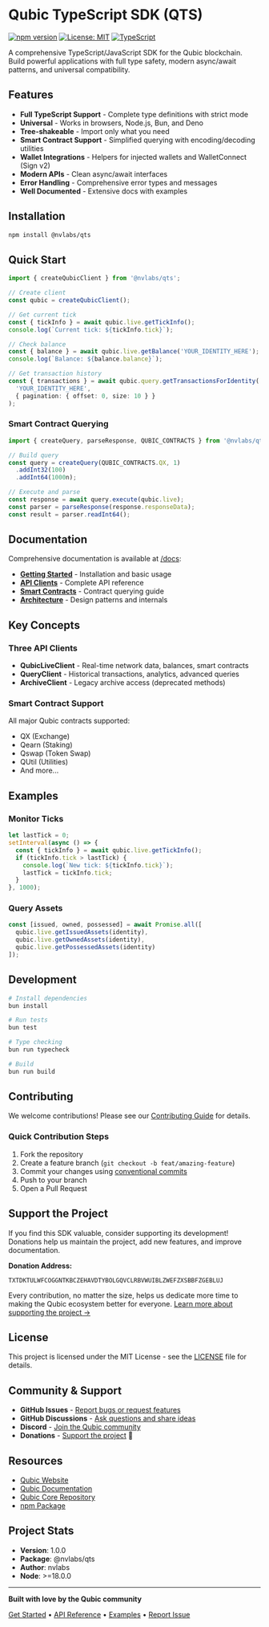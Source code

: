 # Qubic TypeScript SDK (QTS)

[![npm version](https://img.shields.io/npm/v/@nvlabs/qts.svg)](https://www.npmjs.com/package/@nvlabs/qts)
[![License: MIT](https://img.shields.io/badge/License-MIT-yellow.svg)](https://opensource.org/licenses/MIT)
[![TypeScript](https://img.shields.io/badge/TypeScript-5.0+-blue.svg)](https://www.typescriptlang.org/)

A comprehensive TypeScript/JavaScript SDK for the Qubic blockchain. Build powerful applications with full type safety, modern async/await patterns, and universal compatibility.

## Features

- **Full TypeScript Support** - Complete type definitions with strict mode
- **Universal** - Works in browsers, Node.js, Bun, and Deno
- **Tree-shakeable** - Import only what you need
- **Smart Contract Support** - Simplified querying with encoding/decoding utilities
- **Wallet Integrations** - Helpers for injected wallets and WalletConnect (Sign v2)
- **Modern APIs** - Clean async/await interfaces
- **Error Handling** - Comprehensive error types and messages
- **Well Documented** - Extensive docs with examples

## Installation

```bash
npm install @nvlabs/qts
```

## Quick Start

```typescript
import { createQubicClient } from '@nvlabs/qts';

// Create client
const qubic = createQubicClient();

// Get current tick
const { tickInfo } = await qubic.live.getTickInfo();
console.log(`Current tick: ${tickInfo.tick}`);

// Check balance
const { balance } = await qubic.live.getBalance('YOUR_IDENTITY_HERE');
console.log(`Balance: ${balance.balance}`);

// Get transaction history
const { transactions } = await qubic.query.getTransactionsForIdentity(
  'YOUR_IDENTITY_HERE',
  { pagination: { offset: 0, size: 10 } }
);
```

### Smart Contract Querying

```typescript
import { createQuery, parseResponse, QUBIC_CONTRACTS } from '@nvlabs/qts';

// Build query
const query = createQuery(QUBIC_CONTRACTS.QX, 1)
  .addInt32(100)
  .addInt64(1000n);

// Execute and parse
const response = await query.execute(qubic.live);
const parser = parseResponse(response.responseData);
const result = parser.readInt64();
```

## Documentation

Comprehensive documentation is available at [/docs](./docs):

- **[Getting Started](./docs/content/docs/index.mdx)** - Installation and basic usage
- **[API Clients](./docs/content/docs/api-clients.mdx)** - Complete API reference
- **[Smart Contracts](./docs/content/docs/smart-contracts.mdx)** - Contract querying guide
- **[Architecture](./docs/content/docs/architecture.mdx)** - Design patterns and internals

## Key Concepts

### Three API Clients

- **QubicLiveClient** - Real-time network data, balances, smart contracts
- **QueryClient** - Historical transactions, analytics, advanced queries
- **ArchiveClient** - Legacy archive access (deprecated methods)

### Smart Contract Support

All major Qubic contracts supported:
- QX (Exchange)
- Qearn (Staking)
- Qswap (Token Swap)
- QUtil (Utilities)
- And more...

## Examples

### Monitor Ticks

```typescript
let lastTick = 0;
setInterval(async () => {
  const { tickInfo } = await qubic.live.getTickInfo();
  if (tickInfo.tick > lastTick) {
    console.log(`New tick: ${tickInfo.tick}`);
    lastTick = tickInfo.tick;
  }
}, 1000);
```

### Query Assets

```typescript
const [issued, owned, possessed] = await Promise.all([
  qubic.live.getIssuedAssets(identity),
  qubic.live.getOwnedAssets(identity),
  qubic.live.getPossessedAssets(identity)
]);
```

## Development

```bash
# Install dependencies
bun install

# Run tests
bun test

# Type checking
bun run typecheck

# Build
bun run build
```

## Contributing

We welcome contributions! Please see our [Contributing Guide](./CONTRIBUTING.md) for details.

### Quick Contribution Steps

1. Fork the repository
2. Create a feature branch (`git checkout -b feat/amazing-feature`)
3. Commit your changes using [conventional commits](https://www.conventionalcommits.org/)
4. Push to your branch
5. Open a Pull Request

## Support the Project

If you find this SDK valuable, consider supporting its development! Donations help us maintain the project, add new features, and improve documentation.

**Donation Address:**
```
TXTDKTULWFCOGGNTKBCZEHAVDTYBOLGQVCLRBVWUIBLZWEFZXSBBFZGEBLUJ
```

Every contribution, no matter the size, helps us dedicate more time to making the Qubic ecosystem better for everyone. [Learn more about supporting the project →](https://github.com/nvlabs/qts/tree/main/docs/content/docs/donations.mdx)

## License

This project is licensed under the MIT License - see the [LICENSE](./LICENSE) file for details.

## Community & Support

- **GitHub Issues** - [Report bugs or request features](https://github.com/nvlabs/qts/issues)
- **GitHub Discussions** - [Ask questions and share ideas](https://github.com/nvlabs/qts/discussions)
- **Discord** - [Join the Qubic community](https://discord.gg/qubic)
- **Donations** - [Support the project](https://github.com/nvlabs/qts/tree/main/docs/content/docs/donations.mdx) 💝

## Resources

- [Qubic Website](https://qubic.org/)
- [Qubic Documentation](https://docs.qubic.org/)
- [Qubic Core Repository](https://github.com/qubic/core)
- [npm Package](https://www.npmjs.com/package/@nvlabs/qts)

## Project Stats

- **Version**: 1.0.0
- **Package**: @nvlabs/qts
- **Author**: nvlabs
- **Node**: >=18.0.0

---

**Built with love by the Qubic community**

[Get Started](./docs/content/docs/index.mdx) • [API Reference](./docs/content/docs/api-clients.mdx) • [Examples](./examples) • [Report Issue](https://github.com/nvlabs/qts/issues)
